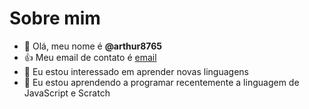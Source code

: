 # Sobre mim

- 👋 Olá, meu nome é **@arthur8765**
- 👍 Meu email de contato é [email](arthur.figueiredo@escola.pr.gov.br)
- 👀 Eu estou interessado em aprender novas linguagens
- 🌱 Eu estou aprendendo a programar recentemente a linguagem de JavaScript e Scratch

<!---
arthur8765/arthur8765 is a ✨ special ✨ repository because its `README.md` (this file) appears on your GitHub profile.
You can click the Preview link to take a look at your changes.
--->
